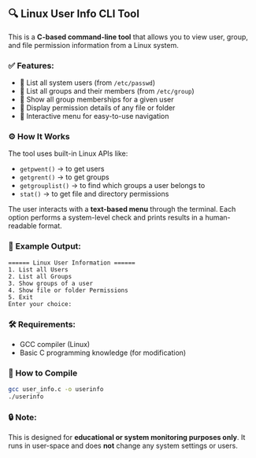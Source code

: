 ## 🔍 Linux User Info CLI Tool

This is a **C-based command-line tool** that allows you to view user, group, and file permission information from a Linux system.

### ✅ Features:

- 🧑 List all system users (from `/etc/passwd`)
- 👥 List all groups and their members (from `/etc/group`)
- 🔐 Show all group memberships for a given user
- 📂 Display permission details of any file or folder
- 🧹 Interactive menu for easy-to-use navigation

### ⚙️ How It Works

The tool uses built-in Linux APIs like:

- `getpwent()` → to get users
- `getgrent()` → to get groups
- `getgrouplist()` → to find which groups a user belongs to
- `stat()` → to get file and directory permissions

The user interacts with a **text-based menu** through the terminal. Each option performs a system-level check and prints results in a human-readable format.

### 🧪 Example Output:

```
====== Linux User Information ======
1. List all Users
2. List all Groups
3. Show groups of a user
4. Show file or folder Permissions
5. Exit
Enter your choice:
```

### 🛠 Requirements:

- GCC compiler (Linux)
- Basic C programming knowledge (for modification)

### 🚀 How to Compile

```bash
gcc user_info.c -o userinfo
./userinfo
```

### 🔒 Note:
This is designed for **educational or system monitoring purposes only**. It runs in user-space and does **not** change any system settings or users.